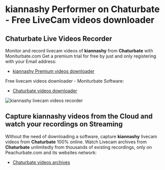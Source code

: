 # kiannashy Performer on Chaturbate - Free LiveCam videos downloader

## Chaturbate Live Videos Recorder

Monitor and record livecam videos of **kiannashy** from **Chaturbate** with Moniturbate.com
Get a premium trial for free by just and only registering with your Email address:
* [kiannashy Premium videos downloader](https://moniturbate.com/request-demo-licence-key.html)

Free livecam videos downloader - Moniturbate Software:
* [Chaturbate videos downloader](https://moniturbate.com/moniturbate-download-software.html)

![kiannashy livecam videos recorder](https://peachurnet.com/templates/moniturbate-software.png)


## Capture kiannashy videos from the Cloud and watch your recordings on Streaming

Without the need of downloading a software, capture **kiannashy** livecam videos from **Chaturbate** 100% online.
Watch Livecam archives from **Chaturbate** unlimitedly from thousands of existing recordings, only on Peachurbate.com and its websites network:
* [Chaturbate videos archives](https://peachurnet.com/)
